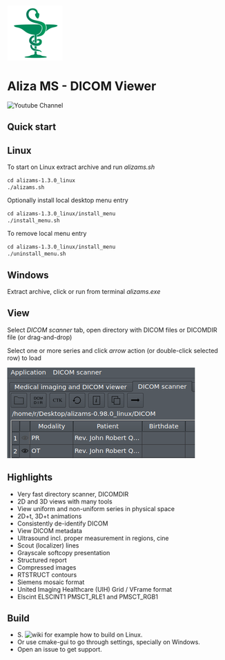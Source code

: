 ![Aliza MS](package/archive/usr/share/icons/hicolor/128x128/apps/alizams.png)

Aliza MS - DICOM Viewer
=======================

![Youtube Channel](https://www.youtube.com/channel/UCPGvoSYX7PC5XCp-81Q4MAg)

Quick start
-----------

Linux
-----

To start on Linux extract archive and run _alizams.sh_

```
cd alizams-1.3.0_linux
./alizams.sh
```

Optionally install local desktop menu entry

```
cd alizams-1.3.0_linux/install_menu
./install_menu.sh
```

To remove local menu entry

```
cd alizams-1.3.0_linux/install_menu
./uninstall_menu.sh
```

Windows
-------

Extract archive, click or run from terminal _alizams.exe_

View
----

Select _DICOM scanner_ tab, open directory with DICOM files or DICOMDIR file (or drag-and-drop)

Select one or more series and click _arrow_ action (or double-click selected row) to load


![Open](package/art/start0.png)


Highlights
----------

 * Very fast directory scanner, DICOMDIR
 * 2D and 3D views with many tools
 * View uniform and non-uniform series in physical space
 * 2D+t, 3D+t animations
 * Consistently de-identify DICOM
 * View DICOM metadata
 * Ultrasound incl. proper measurement in regions, cine
 * Scout (localizer) lines
 * Grayscale softcopy presentation
 * Structured report
 * Compressed images
 * RTSTRUCT contours
 * Siemens mosaic format
 * United Imaging Healthcare (UIH) Grid / VFrame format
 * Elscint ELSCINT1 PMSCT_RLE1 and PMSCT_RGB1


Build
-----

 * S. ![wiki](https://github.com/AlizaMedicalImaging/AlizaMS/wiki) for example how to build on Linux.
 * Or use cmake-gui to go through settings, specially on Windows.
 * Open an issue to get support.
